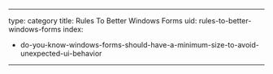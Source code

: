 
---
type: category
title: Rules To Better Windows Forms
uid: rules-to-better-windows-forms
index:
 - do-you-know-windows-forms-should-have-a-minimum-size-to-avoid-unexpected-ui-behavior
---



